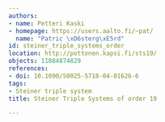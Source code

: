 ```yaml
---
authors:
- name: Petteri Kaski
- homepage: https://users.aalto.fi/~pat/
  name: "Patric \xD6sterg\xE5rd"
id: steiner_triple_systems_order
location: http://pottonen.kapsi.fi/sts19/
objects: 11084874829
references:
- doi: 10.1090/S0025-5718-04-01626-6
tags:
- Steiner triple system
title: Steiner Triple Systems of order 19

---
```


